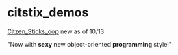 # citstix_demos

[Citzen_Sticks_oop](https://github.com/garrettbeleu/citstix_demos/tree/master/Citzen_Sticks_oop)
new as of 10/13

"Now with **sexy** new object-oriented **programming** style!"
